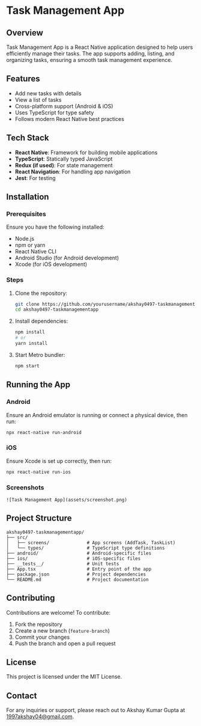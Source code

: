 
# Task Management App

## Overview
Task Management App is a React Native application designed to help users efficiently manage their tasks. The app supports adding, listing, and organizing tasks, ensuring a smooth task management experience.

## Features
- Add new tasks with details
- View a list of tasks
- Cross-platform support (Android & iOS)
- Uses TypeScript for type safety
- Follows modern React Native best practices

## Tech Stack
- **React Native**: Framework for building mobile applications
- **TypeScript**: Statically typed JavaScript
- **Redux (if used)**: For state management
- **React Navigation**: For handling app navigation
- **Jest**: For testing

## Installation

### Prerequisites
Ensure you have the following installed:
- Node.js
- npm or yarn
- React Native CLI
- Android Studio (for Android development)
- Xcode (for iOS development)

### Steps
1. Clone the repository:
   ```sh
   git clone https://github.com/yourusername/akshay0497-taskmanagementapp.git
   cd akshay0497-taskmanagementapp
   ```
2. Install dependencies:
   ```sh
   npm install
   # or
   yarn install
   ```
3. Start Metro bundler:
   ```sh
   npm start
   ```

## Running the App

### Android
Ensure an Android emulator is running or connect a physical device, then run:
```sh
npx react-native run-android
```

### iOS
Ensure Xcode is set up correctly, then run:
```sh
npx react-native run-ios
```

### Screenshots
```
![Task Management App](assets/screenshot.png)
```

## Project Structure
```
akshay0497-taskmanagementapp/
├── src/
│   ├── screens/              # App screens (AddTask, TaskList)
│   └── types/                # TypeScript type definitions
├── android/                  # Android-specific files
├── ios/                      # iOS-specific files
├── __tests__/                # Unit tests
├── App.tsx                   # Entry point of the app
├── package.json              # Project dependencies
└── README.md                 # Project documentation
```

## Contributing
Contributions are welcome! To contribute:
1. Fork the repository
2. Create a new branch (`feature-branch`)
3. Commit your changes
4. Push the branch and open a pull request

## License
This project is licensed under the MIT License.

## Contact
For any inquiries or support, please reach out to Akshay Kumar Gupta at 1997akshay04@gmail.com.
